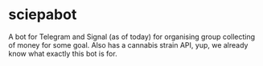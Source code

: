# sciepabot
A bot for Telegram and Signal (as of today) for organising group collecting of money for some goal. Also has a cannabis strain API, yup, we already know what exactly this bot is for. 
